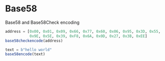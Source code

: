 # Base58


Base58 and Base58Check encoding

```julia
address = [0x00, 0x01, 0x09, 0x66, 0x77, 0x60, 0x06, 0x95, 0x3D, 0x55, 0x67, 0x43,
           0x9E, 0x5E, 0x39, 0xF8, 0x6A, 0x0D, 0x27, 0x3B, 0xEE]
base58checkencode(address)

text = b"hello world"
base58encode(text)
```
